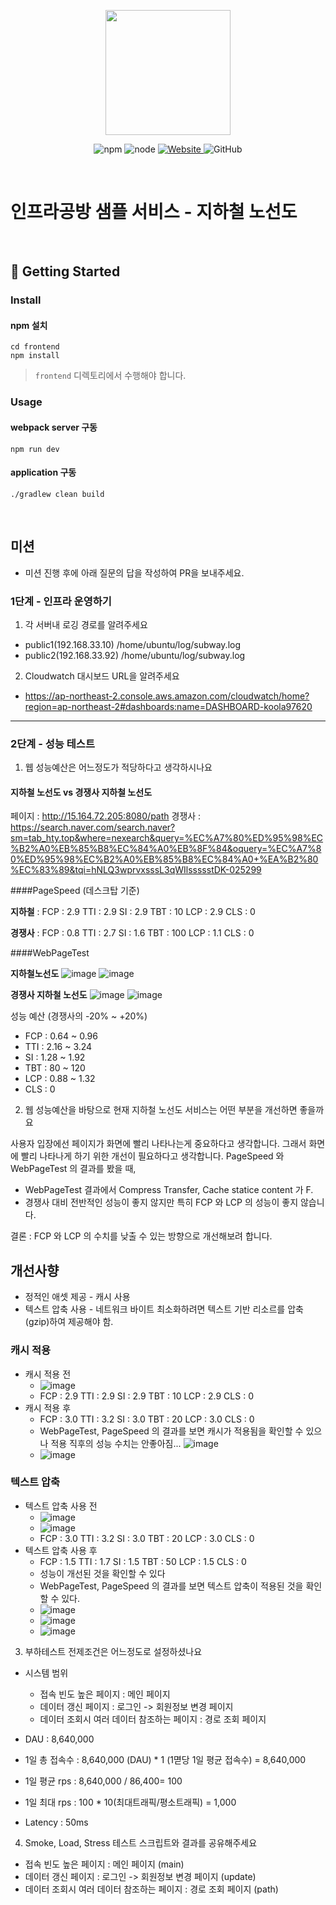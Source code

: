 <p align="center">
    <img width="200px;" src="https://raw.githubusercontent.com/woowacourse/atdd-subway-admin-frontend/master/images/main_logo.png"/>
</p>
<p align="center">
  <img alt="npm" src="https://img.shields.io/badge/npm-%3E%3D%205.5.0-blue">
  <img alt="node" src="https://img.shields.io/badge/node-%3E%3D%209.3.0-blue">
  <a href="https://edu.nextstep.camp/c/R89PYi5H" alt="nextstep atdd">
    <img alt="Website" src="https://img.shields.io/website?url=https%3A%2F%2Fedu.nextstep.camp%2Fc%2FR89PYi5H">
  </a>
  <img alt="GitHub" src="https://img.shields.io/github/license/next-step/atdd-subway-service">
</p>

<br>

# 인프라공방 샘플 서비스 - 지하철 노선도

<br>

## 🚀 Getting Started

### Install
#### npm 설치
```
cd frontend
npm install
```
> `frontend` 디렉토리에서 수행해야 합니다.

### Usage
#### webpack server 구동
```
npm run dev
```
#### application 구동
```
./gradlew clean build
```
<br>

## 미션

* 미션 진행 후에 아래 질문의 답을 작성하여 PR을 보내주세요.

### 1단계 - 인프라 운영하기
1. 각 서버내 로깅 경로를 알려주세요
- public1(192.168.33.10) /home/ubuntu/log/subway.log
- public2(192.168.33.92) /home/ubuntu/log/subway.log


2. Cloudwatch 대시보드 URL을 알려주세요
- https://ap-northeast-2.console.aws.amazon.com/cloudwatch/home?region=ap-northeast-2#dashboards:name=DASHBOARD-koola97620
---

### 2단계 - 성능 테스트
1. 웹 성능예산은 어느정도가 적당하다고 생각하시나요

#### 지하철 노선도 vs 경쟁사 지하철 노선도 

페이지 : http://15.164.72.205:8080/path
경쟁사 : https://search.naver.com/search.naver?sm=tab_hty.top&where=nexearch&query=%EC%A7%80%ED%95%98%EC%B2%A0%EB%85%B8%EC%84%A0%EB%8F%84&oquery=%EC%A7%80%ED%95%98%EC%B2%A0%EB%85%B8%EC%84%A0+%EA%B2%80%EC%83%89&tqi=hNLQ3wprvxsssL3qWIlssssstDK-025299

####PageSpeed (데스크탑 기준)

**지하철** : FCP : 2.9 TTI : 2.9 SI  : 2.9 TBT : 10  LCP : 2.9 CLS : 0

**경쟁사** : FCP : 0.8 TTI : 2.7 SI  : 1.6 TBT : 100 LCP : 1.1 CLS : 0

####WebPageTest

**지하철노선도**
![image](https://user-images.githubusercontent.com/10750614/147131366-46782dd7-a618-4861-8ba1-2f624c628514.png)
![image](https://user-images.githubusercontent.com/10750614/147243690-78362f1d-9c22-4e66-a7c5-99935a0c7cf4.png)

**경쟁사 지하철 노선도**
![image](https://user-images.githubusercontent.com/10750614/147132211-01fbe5ed-d62f-437b-818a-8fdbf0dcbfbc.png)
![image](https://user-images.githubusercontent.com/10750614/147243642-cb56e964-d4ff-46a2-bde5-a449062ecd24.png)


성능 예산 (경쟁사의 -20% ~ +20%)
 - FCP : 0.64 ~ 0.96  
 - TTI : 2.16 ~ 3.24
 - SI  : 1.28 ~ 1.92
 - TBT : 80 ~ 120
 - LCP : 0.88 ~ 1.32
 - CLS : 0


2. 웹 성능예산을 바탕으로 현재 지하철 노선도 서비스는 어떤 부분을 개선하면 좋을까요

사용자 입장에선 페이지가 화면에 빨리 나타나는게 중요하다고 생각합니다. 그래서 화면에 빨리 나타나게 하기 위한 개선이 필요하다고 생각합니다.
PageSpeed 와 WebPageTest 의 결과를 봤을 때,

- WebPageTest 결과에서 Compress Transfer, Cache statice content 가 F. 
- 경쟁사 대비 전반적인 성능이 좋지 않지만 특히 FCP 와 LCP 의 성능이 좋지 않습니다. 

결론 : FCP 와 LCP 의 수치를 낮출 수 있는 방향으로 개선해보려 합니다.

## 개선사향
  - 정적인 애셋 제공 - 캐시 사용 
  - 텍스트 압축 사용 - 네트워크 바이트 최소화하려면 텍스트 기반 리소르를 압축(gzip)하여 제공해야 함.

### 캐시 적용
- 캐시 적용 전
  - ![image](https://user-images.githubusercontent.com/10750614/147263723-d3c580e2-66d7-40f9-adca-3ebd719d119a.png)
  - FCP : 2.9 TTI : 2.9 SI  : 2.9 TBT : 10  LCP : 2.9 CLS : 0
- 캐시 적용 후
  - FCP : 3.0 TTI : 3.2 SI  : 3.0 TBT : 20  LCP : 3.0 CLS : 0
  - WebPageTest, PageSpeed 의 결과를 보면 캐시가 적용됨을 확인할 수 있으나 적용 직후의 성능 수치는 안좋아짐...
    ![image](https://user-images.githubusercontent.com/10750614/147264375-26fa054c-5de1-424f-b956-6d460b3aa1c7.png)
  - ![image](https://user-images.githubusercontent.com/10750614/147264436-1c91e750-1660-4e15-99fb-abcd25531e70.png)

### 텍스트 압축

- 텍스트 압축 사용 전
  - ![image](https://user-images.githubusercontent.com/10750614/147265673-d38abacd-959b-462a-932e-38a5ac00dd3c.png)
  - ![image](https://user-images.githubusercontent.com/10750614/147267876-a472f6db-bbc1-4ec3-afce-1c9dad283935.png)
  - FCP : 3.0 TTI : 3.2 SI  : 3.0 TBT : 20  LCP : 3.0 CLS : 0
- 텍스트 압축 사용 후
  - FCP : 1.5 TTI : 1.7 SI  : 1.5 TBT : 50  LCP : 1.5 CLS : 0
  - 성능이 개선된 것을 확인할 수 있다
  - WebPageTest, PageSpeed 의 결과를 보면 텍스트 압축이 적용된 것을 확인할 수 있다.
  - ![image](https://user-images.githubusercontent.com/10750614/147267406-2beb92f0-4513-4ce5-8a4b-40f8e0332cc5.png)
  - ![image](https://user-images.githubusercontent.com/10750614/147267291-c874295b-e638-409d-a1cd-7f87fb8588f2.png)
  - ![image](https://user-images.githubusercontent.com/10750614/147267922-1e132992-c46e-46ce-a366-f9635226e1a4.png)



3. 부하테스트 전제조건은 어느정도로 설정하셨나요

- 시스템 범위
  - 접속 빈도 높은 페이지 : 메인 페이지
  - 데이터 갱신 페이지 : 로그인 -> 회원정보 변경 페이지
  - 데이터 조회시 여러 데이터 참조하는 페이지 : 경로 조회 페이지

- DAU : 8,640,000   
- 1일 총 접속수 : 8,640,000 (DAU) * 1 (1멷당 1일 평균 접속수) = 8,640,000
- 1일 평균 rps : 8,640,000 / 86,400= 100
- 1일 최대 rps : 100 * 10(최대트래픽/평소트래픽) = 1,000

- Latency : 50ms

4. Smoke, Load, Stress 테스트 스크립트와 결과를 공유해주세요 

- 접속 빈도 높은 페이지 : 메인 페이지 (main)
- 데이터 갱신 페이지 : 로그인 -> 회원정보 변경 페이지 (update)
- 데이터 조회시 여러 데이터 참조하는 페이지 : 경로 조회 페이지 (path)






